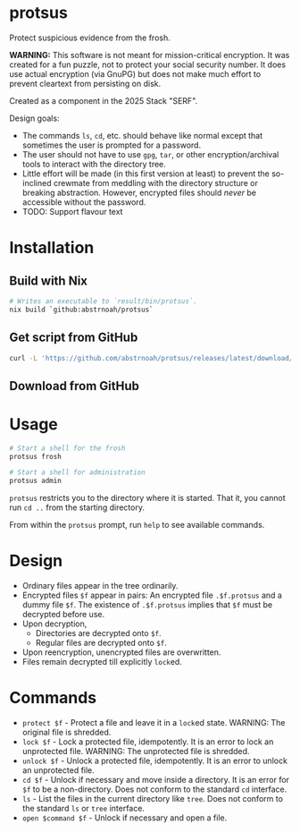 # protsus

Protect suspicious evidence from the frosh.

__WARNING:__ This software is not meant for mission-critical encryption. It was created for a fun puzzle, not to protect your social security number. It does use actual encryption (via GnuPG) but does not make much effort to prevent cleartext from persisting on disk.

Created as a component in the 2025 Stack "SERF".

Design goals:
* The commands `ls`, `cd`, etc. should behave like normal except that sometimes the user is prompted for a password.
* The user should not have to use `gpg`, `tar`, or other encryption/archival tools to interact with the directory tree.
* Little effort will be made (in this first version at least) to prevent the so-inclined crewmate from meddling with the directory structure or breaking abstraction. However, encrypted files should _never_ be accessible without the password.
* TODO: Support flavour text

# Installation

## Build with Nix
```sh
# Writes an executable to `result/bin/protsus`.
nix build `github:abstrnoah/protsus`
```

## Get script from GitHub
```sh
curl -L 'https://github.com/abstrnoah/protsus/releases/latest/download/protsus'
```

## Download from GitHub

# Usage

```sh
# Start a shell for the frosh
protsus frosh

# Start a shell for administration
protsus admin
```

`protsus` restricts you to the directory where it is started. That it, you cannot run `cd ..` from the starting directory.

From within the `protsus` prompt, run `help` to see available commands.

# Design

* Ordinary files appear in the tree ordinarily.
* Encrypted files `$f` appear in pairs: An encrypted file `.$f.protsus` and a dummy file `$f`. The existence of `.$f.protsus` implies that `$f` must be decrypted before use.
* Upon decryption,
    * Directories are decrypted onto `$f`.
    * Regular files are decrypted onto `$f`.
* Upon reencryption, unencrypted files are overwritten.
* Files remain decrypted till explicitly `lock`ed.

# Commands

* `protect $f` - Protect a file and leave it in a `lock`ed state. WARNING: The original file is shredded.
* `lock $f` - Lock a protected file, idempotently. It is an error to lock an unprotected file. WARNING: The unprotected file is shredded.
* `unlock $f` - Unlock a protected file, idempotently. It is an error to unlock an unprotected file.
* `cd $f` - Unlock if necessary and move inside a directory. It is an error for `$f` to be a non-directory. Does not conform to the standard `cd` interface.
* `ls` - List the files in the current directory like `tree`. Does not conform to the standard `ls` or `tree` interface.
* `open $command $f` - Unlock if necessary and open a file.
